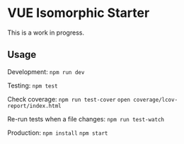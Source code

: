# VUE Isomorphic Starter

This is a work in progress.

## Usage

Development:
`npm run dev`

Testing:
`npm test`

Check coverage:
`npm run test-cover`
`open coverage/lcov-report/index.html`

Re-run tests when a file changes:
`npm run test-watch`

Production:
`npm install`
`npm start`
